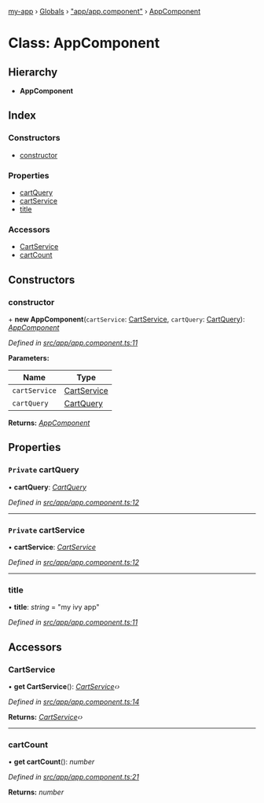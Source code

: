 [my-app](../README.md) › [Globals](../globals.md) › ["app/app.component"](../modules/_app_app_component_.md) › [AppComponent](_app_app_component_.appcomponent.md)

# Class: AppComponent

## Hierarchy

* **AppComponent**

## Index

### Constructors

* [constructor](_app_app_component_.appcomponent.md#constructor)

### Properties

* [cartQuery](_app_app_component_.appcomponent.md#private-cartquery)
* [cartService](_app_app_component_.appcomponent.md#private-cartservice)
* [title](_app_app_component_.appcomponent.md#title)

### Accessors

* [CartService](_app_app_component_.appcomponent.md#cartservice)
* [cartCount](_app_app_component_.appcomponent.md#cartcount)

## Constructors

###  constructor

\+ **new AppComponent**(`cartService`: [CartService](_app_cart_cart_service_.cartservice.md), `cartQuery`: [CartQuery](_app_cart_cart_query_.cartquery.md)): *[AppComponent](_app_app_component_.appcomponent.md)*

*Defined in [src/app/app.component.ts:11](https://github.com/guillaumebouhier/angular-ivy/blob/c358683/src/app/app.component.ts#L11)*

**Parameters:**

Name | Type |
------ | ------ |
`cartService` | [CartService](_app_cart_cart_service_.cartservice.md) |
`cartQuery` | [CartQuery](_app_cart_cart_query_.cartquery.md) |

**Returns:** *[AppComponent](_app_app_component_.appcomponent.md)*

## Properties

### `Private` cartQuery

• **cartQuery**: *[CartQuery](_app_cart_cart_query_.cartquery.md)*

*Defined in [src/app/app.component.ts:12](https://github.com/guillaumebouhier/angular-ivy/blob/c358683/src/app/app.component.ts#L12)*

___

### `Private` cartService

• **cartService**: *[CartService](_app_cart_cart_service_.cartservice.md)*

*Defined in [src/app/app.component.ts:12](https://github.com/guillaumebouhier/angular-ivy/blob/c358683/src/app/app.component.ts#L12)*

___

###  title

• **title**: *string* = "my ivy app"

*Defined in [src/app/app.component.ts:11](https://github.com/guillaumebouhier/angular-ivy/blob/c358683/src/app/app.component.ts#L11)*

## Accessors

###  CartService

• **get CartService**(): *[CartService](_app_cart_cart_service_.cartservice.md)‹›*

*Defined in [src/app/app.component.ts:14](https://github.com/guillaumebouhier/angular-ivy/blob/c358683/src/app/app.component.ts#L14)*

**Returns:** *[CartService](_app_cart_cart_service_.cartservice.md)‹›*

___

###  cartCount

• **get cartCount**(): *number*

*Defined in [src/app/app.component.ts:21](https://github.com/guillaumebouhier/angular-ivy/blob/c358683/src/app/app.component.ts#L21)*

**Returns:** *number*

